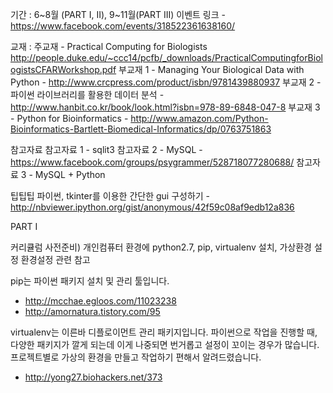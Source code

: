 기간 : 6~8월 (PART I, II), 9~11월(PART III)
이벤트 링크 - https://www.facebook.com/events/318522361638160/

교재 :
주교재 -  Practical Computing for Biologists http://people.duke.edu/~ccc14/pcfb/_downloads/PracticalComputingforBiologistsCFARWorkshop.pdf
부교재 1 - Managing Your Biological Data with Python - http://www.crcpress.com/product/isbn/9781439880937
부교재 2 - 파이썬 라이브러리를 활용한 데이터 분석 - http://www.hanbit.co.kr/book/look.html?isbn=978-89-6848-047-8
부교재 3 - Python for Bioinformatics - http://www.amazon.com/Python-Bioinformatics-Bartlett-Biomedical-Informatics/dp/0763751863

참고자료
참고자료 1 - sqlit3
참고자료 2 - MySQL - https://www.facebook.com/groups/psygrammer/528718077280688/
참고자료 3 - MySQL + Python

팁팁팁
파이썬, tkinter를 이용한 간단한 gui 구성하기 - http://nbviewer.ipython.org/gist/anonymous/42f59c08af9edb12a836


PART I

커리큘럼
사전준비)
개인컴퓨터 환경에 python2.7, pip, virtualenv 설치, 가상환경 설정
환경설정 관련 참고

pip는 파이썬 패키지 설치 및 관리 툴입니다.
- http://mcchae.egloos.com/11023238
- http://amornatura.tistory.com/95

virtualenv는 이른바 디플로이먼트 관리 패키지입니다. 파이썬으로 작업을 진행할 때, 다양한 패키지가 깔게 되는데 이게 나중되면 번거롭고 설정이 꼬이는 경우가 많습니다. 프로젝트별로 가상의 환경을 만들고 작업하기 편해서 알려드렸습니다.
- http://yong27.biohackers.net/373